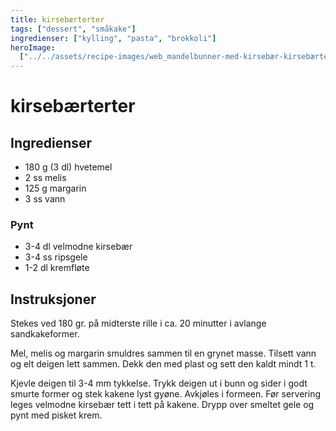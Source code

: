 ```yaml
---
title: kirsebærterter
tags: ["dessert", "småkake"]
ingredienser: ["kylling", "pasta", "brokkoli"]
heroImage:
  ["../../assets/recipe-images/web_mandelbunner-med-kirsebær-kirsebærterter.jpg"]
---
```


# kirsebærterter

## Ingredienser

- 180 g (3 dl) hvetemel
- 2 ss melis
- 125 g margarin
- 3 ss vann

### Pynt

- 3-4 dl velmodne kirsebær
- 3-4 ss ripsgele
- 1-2 dl kremfløte

## Instruksjoner

Stekes ved 180 gr. på midterste rille i ca. 20 minutter i avlange sandkakeformer.

Mel, melis og margarin smuldres sammen til en grynet masse. Tilsett vann og elt deigen lett sammen. Dekk den med plast og sett den kaldt mindt 1 t.

Kjevle deigen til 3-4 mm tykkelse. Trykk deigen ut i bunn og sider i godt smurte former og stek kakene lyst gyøne. Avkjøles i formeen. Før servering leges velmodne kirsebær tett i tett på kakene. Drypp over smeltet gele og pynt med pisket krem.
